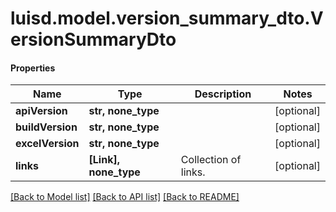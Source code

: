 # luisd.model.version_summary_dto.VersionSummaryDto

#### Properties
Name | Type | Description | Notes
------------ | ------------- | ------------- | -------------
**apiVersion** | **str, none_type** |  | [optional] 
**buildVersion** | **str, none_type** |  | [optional] 
**excelVersion** | **str, none_type** |  | [optional] 
**links** | **[Link], none_type** | Collection of links. | [optional] 

[[Back to Model list]](../../README.md#documentation-for-models) [[Back to API list]](../../README.md#documentation-for-api-endpoints) [[Back to README]](../../README.md)

